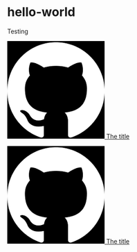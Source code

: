 # hello-world
Testing



[![This is the alternative text](github-icon.png) The title](http://google.com/)


  [![Alt text](github-icon.png?raw=true) The title](http://google.com/)
</hr>
